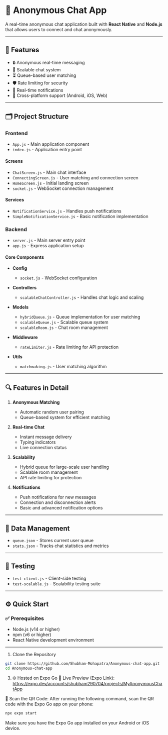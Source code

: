 # 📱 Anonymous Chat App

A real-time anonymous chat application built with **React Native** and **Node.js** that allows users to connect and chat anonymously.

---

## 🚀 Features

- 🔒 Anonymous real-time messaging  
- 📶 Scalable chat system  
- ⏳ Queue-based user matching  
- 🛡️ Rate limiting for security  
- 🔔 Real-time notifications  
- 📱 Cross-platform support (Android, iOS, Web)  

---

## 🗂️ Project Structure

### Frontend

- `App.js` - Main application component  
- `index.js` - Application entry point  

#### Screens
- `ChatScreen.js` - Main chat interface  
- `ConnectingScreen.js` - User matching and connection screen  
- `HomeScreen.js` - Initial landing screen  
- `socket.js` - WebSocket connection management  

#### Services
- `NotificationService.js` - Handles push notifications  
- `SimpleNotificationService.js` - Basic notification implementation  

### Backend

- `server.js` - Main server entry point  
- `app.js` - Express application setup  

#### Core Components

- **Config**
  - `socket.js` - WebSocket configuration  

- **Controllers**
  - `scalableChatController.js` - Handles chat logic and scaling  

- **Models**
  - `hybridQueue.js` - Queue implementation for user matching  
  - `scalableQueue.js` - Scalable queue system  
  - `scalableRoom.js` - Chat room management  

- **Middleware**
  - `rateLimiter.js` - Rate limiting for API protection  

- **Utils**
  - `matchmaking.js` - User matching algorithm  

---

## 🔍 Features in Detail

1. **Anonymous Matching**  
   - Automatic random user pairing  
   - Queue-based system for efficient matching  

2. **Real-time Chat**  
   - Instant message delivery  
   - Typing indicators  
   - Live connection status  

3. **Scalability**  
   - Hybrid queue for large-scale user handling  
   - Scalable room management  
   - API rate limiting for protection  

4. **Notifications**  
   - Push notifications for new messages  
   - Connection and disconnection alerts  
   - Basic and advanced notification options  

---

## 🧩 Data Management

- `queue.json` - Stores current user queue  
- `stats.json` - Tracks chat statistics and metrics  

---

## 🧪 Testing

- `test-client.js` - Client-side testing  
- `test-scalable.js` - Scalability testing suite  

---

## ⚙️ Quick Start

### ✅ Prerequisites

- Node.js (v14 or higher)  
- npm (v6 or higher)  
- React Native development environment  

---

1. Clone the Repository
```bash 
git clone https://github.com/Shubham-Mohapatra/Anonymous-chat-app.git
cd Anonymous-chat-app
```

3. 🌐 Hosted on Expo Go
🧪 Live Preview (Expo Link):
https://expo.dev/accounts/shubham290704/projects/MyAnonymousChatApp

📱 Scan the QR Code:
After running the following command, scan the QR code with the Expo Go app on your phone:

```bash
npx expo start
```
Make sure you have the Expo Go app installed on your Android or iOS device.
